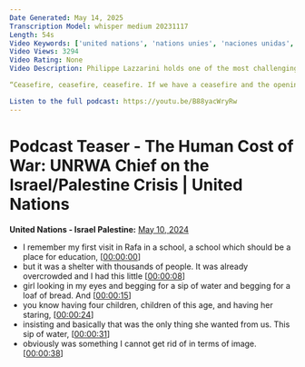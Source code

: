 ```yaml
---
Date Generated: May 14, 2025
Transcription Model: whisper medium 20231117
Length: 54s
Video Keywords: ['united nations', 'nations unies', 'naciones unidas', 'human rights', 'sustainable development goals', 'the global goals', 'Israel/Palestine crisis', 'unrwa palestine', 'philippe lazzarini gaza', 'interview', 'podcast', 'united nations explained']
Video Views: 3294
Video Rating: None
Video Description: Philippe Lazzarini holds one of the most challenging positions in the whole of the United Nations. As head of the United Nations Relief and Works Agency for Palestine Refugees in the Near East (UNRWA), he is leading the backbone of the humanitarian operation in Gaza.

“Ceasefire, ceasefire, ceasefire. If we have a ceasefire and the opening of the crossing, and we can flood assistance to the Gaza Strip, we would be able to prevent this catastrophe.” 

Listen to the full podcast: https://youtu.be/B88yacWryRw
---
```


# Podcast Teaser - The Human Cost of War: UNRWA Chief on the Israel/Palestine Crisis | United Nations
**United Nations - Israel Palestine:** [May 10, 2024](https://www.youtube.com/watch?v=zOt0TGiZw7s)
*  I remember my first visit in Rafa in a school, a school which should be a place for education, [[00:00:00](https://www.youtube.com/watch?v=zOt0TGiZw7s&t=0.0s)]
*  but it was a shelter with thousands of people. It was already overcrowded and I had this little [[00:00:08](https://www.youtube.com/watch?v=zOt0TGiZw7s&t=8.08s)]
*  girl looking in my eyes and begging for a sip of water and begging for a loaf of bread. And [[00:00:15](https://www.youtube.com/watch?v=zOt0TGiZw7s&t=15.280000000000001s)]
*  you know having four children, children of this age, and having her staring, [[00:00:24](https://www.youtube.com/watch?v=zOt0TGiZw7s&t=24.0s)]
*  insisting and basically that was the only thing she wanted from us. This sip of water, [[00:00:31](https://www.youtube.com/watch?v=zOt0TGiZw7s&t=31.68s)]
*  obviously was something I cannot get rid of in terms of image. [[00:00:38](https://www.youtube.com/watch?v=zOt0TGiZw7s&t=38.24s)]
